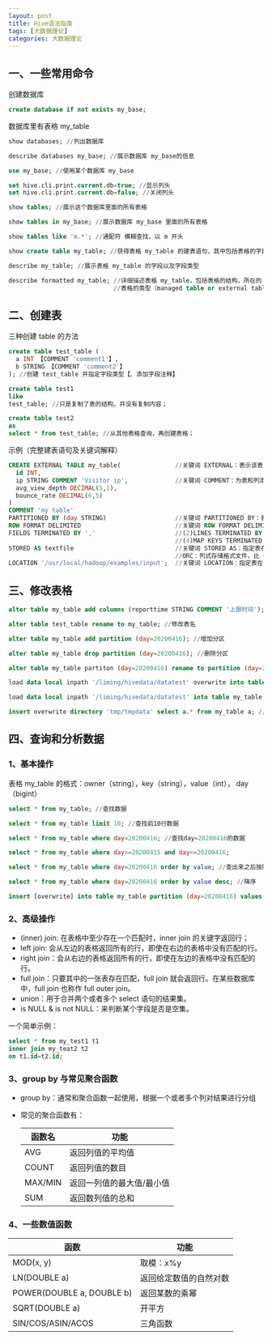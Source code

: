 ```yaml
---
layout: post
title: Hive语法指南
tags: [大数据理论]
categories: 大数据理论
---
```




## 一、一些常用命令

创建数据库

```sql
create database if not exists my_base;
```

数据库里有表格 my_table

```sql
show databases; //列出数据库

describe databases my_base; //展示数据库 my_base的信息

use my_base; //使用某个数据库 my_base

set hive.cli.print.current.db=true; //显示列头
set hive.cli.print.current.db=false; //关闭列头

show tables; //展示这个数据库里面的所有表格

show tables in my_base; //展示数据库 my_base 里面的所有表格

show tables like 'm.*'; //通配符 模糊查找，以 m 开头

show create table my_table; //获得表格 my_table 的建表语句，其中包括表格的字段，HDFS的 location 等信息

describe my_table; //展示表格 my_table 的字段以及字段类型

describe formatted my_table; //详细描述表格 my_table，包括表格的结构，所在的 database，owner，location，
                             //表格的类型（managed table or external table），存储信息等
```

## 二、创建表

三种创建 table 的方法

```sql
create table test_table (
  a INT 【COMMENT 'comment1'】, 
  b STRING 【COMMENT 'comment2'】
); //创建 test_table 并指定字段类型【、添加字段注释】

create table test1 
like 
test_table; //只是复制了表的结构，并没有复制内容；

create table test2 
as 
select * from test_table; //从其他表格查询，再创建表格；
```

示例（完整建表语句及关键词解释）

```sql
CREATE EXTERNAL TABLE my_table(               //关键词 EXTERNAL：表示该表为外部表；如果没有 EXTERNAL 关键词，则表示内部表
  id INT,                     
  ip STRING COMMENT 'Visitor ip',             //关键词 COMMENT：为表和列添加注释
  avg_view_depth DECIMAL(5,1), 
  bounce_rate DECIMAL(6,5) 
) 
COMMENT 'my table' 
PARTITIONED BY (day STRING)                   //关键词 PARTITIONED BY：表示该表为分区表；这里分区字段为 day，类型为 string
ROW FORMAT DELIMITED                          //关键词 ROW FORMAT DELIMITED：指定表的分隔符，通常后面要与以下关键字连用：(1)FIELDS TERMINATED BY ‘,’: 指定每行中字段分隔符为逗号;
FIELDS TERMINATED BY ','                      //(2)LINES TERMINATED BY ‘\n’:指定行分隔符 COLLECTION;(3)ITEMS TERMINATED BY ‘,’:指定集合中元素之间的分隔符;
                                              //(4)MAP KEYS TERMINATED BY ‘:’ //指定数据中 Map 类型的 Key 与 Value 之间的分隔符
STORED AS textfile                            //关键词 STORED AS：指定表在 HDFS 上的文件存储格式，可选的文件存储格式有：TEXTFILE：文本，默认值；SEQUENCEFILE：二进制序列文件；
                                              //ORC：列式存储格式文件，比 RCFILE 有更高的压缩比和读写效率；PARQUET：列出存储格式文件
LOCATION '/usr/local/hadoop/examples/input';  //关键词 LOCATION：指定表在HDFS上的存储位置
```

## 三、修改表格

```sql
alter table my_table add columns (reporttime STRING COMMENT '上报时间'); //为表格增加列

alter table test_table rename to my_table; //修改表名

alter table my_table add partition (day=20200416); //增加分区

alter table my_table drop partition (day=20200416); //删除分区

alter table my_table partiton (day=20200416) rename to partition (day=20200415); //修改分区

load data local inpath '/liming/hivedata/datatest' overwrite into table my_table; //从文件加载数据（覆盖原来数据）

load data local inpath '/liming/hivedata/datatest' into table my_table; //从文件加载数据（添加数据）

insert overwrite directory 'tmp/tmpdata' select a.* from my_table a; //导出数据到文件
```

## 四、查询和分析数据

### 1、基本操作

表格 my_table 的格式：owner（string），key（string），value（int）， day（bigint）

```sql
select * from my_table; //查找数据

select * from my_table limit 10; //查找前10行数据

select * from my_table where day=20200416; //查找day=20200416的数据

select * from my_table where day>=20200415 and day<=20200416; 

select * from my_table where day=20200416 order by value; //查出来之后按照value的值升序排序

select * from my_table where day=20200416 order by value desc; //降序

insert [overwrite] into table my_table partition (day=20200416) values('20031','key_20032',1); //不使用overwrite是往表格里追加一条数据，使用overwrite就是覆盖整个表格
```

### 2、高级操作

- (inner) join: 在表格中至少存在一个匹配时，inner join 的关键字返回行；
- left join: 会从左边的表格返回所有的行，即使在右边的表格中没有匹配的行。
- right join：会从右边的表格返回所有的行，即使在左边的表格中没有匹配的行。
- full join：只要其中的一张表存在匹配，full join 就会返回行。在某些数据库中，full join 也称作 full outer join。
- union：用于合并两个或者多个 select 语句的结果集。
- is NULL & is not NULL：来判断某个字段是否是空集。

一个简单示例：

```sql
select * from my_test1 t1
inner join my_teat2 t2
on t1.id=t2.id;
```

### 3、group by 与常见聚合函数

- group by：通常和聚合函数一起使用，根据一个或者多个列对结果进行分组

- 常见的聚合函数有：

  | 函数名  | 功能                      |
  | ------- | ------------------------- |
  | AVG     | 返回列值的平均值          |
  | COUNT   | 返回列值的数目            |
  | MAX/MIN | 返回一列值的最大值/最小值 |
  | SUM     | 返回数列值的总和          |

### 4、一些数值函数

| 函数                      | 功能                   |
| ------------------------- | ---------------------- |
| MOD(x, y)                 | 取模：x%y              |
| LN(DOUBLE a)              | 返回给定数值的自然对数 |
| POWER(DOUBLE a, DOUBLE b) | 返回某数的乘幂         |
| SQRT(DOUBLE a)            | 开平方                 |
| SIN/COS/ASIN/ACOS         | 三角函数               |

